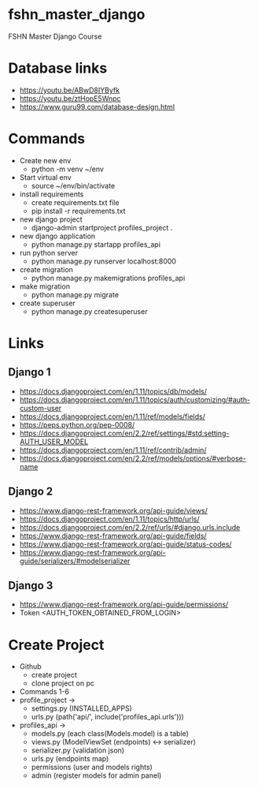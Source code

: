 # fshn_master_django
FSHN Master Django Course

# Database links
- https://youtu.be/ABwD8IYByfk
- https://youtu.be/ztHopE5Wnpc
- https://www.guru99.com/database-design.html

# Commands
- Create new env
  - python -m venv ~/env
- Start virtual env
  - source ~/env/bin/activate
- install requirements
  - create requirements.txt file
  - pip install -r requirements.txt
- new django project
  - django-admin startproject profiles_project .
- new django application
  - python manage.py startapp profiles_api
- run python server
  - python manage.py runserver localhost:8000
- create migration
  - python manage.py makemigrations profiles_api
- make migration
  - python manage.py migrate
- create superuser
  - python manage.py createsuperuser


# Links
## Django 1
  - https://docs.djangoproject.com/en/1.11/topics/db/models/
  - https://docs.djangoproject.com/en/1.11/topics/auth/customizing/#auth-custom-user
  - https://docs.djangoproject.com/en/1.11/ref/models/fields/
  - https://peps.python.org/pep-0008/
  - https://docs.djangoproject.com/en/2.2/ref/settings/#std:setting-AUTH_USER_MODEL
  - https://docs.djangoproject.com/en/1.11/ref/contrib/admin/
  - https://docs.djangoproject.com/en/2.2/ref/models/options/#verbose-name
## Django 2
  - https://www.django-rest-framework.org/api-guide/views/
  - https://docs.djangoproject.com/en/1.11/topics/http/urls/
  - https://docs.djangoproject.com/en/2.2/ref/urls/#django.urls.include
  - https://www.django-rest-framework.org/api-guide/fields/
  - https://www.django-rest-framework.org/api-guide/status-codes/
  - https://www.django-rest-framework.org/api-guide/serializers/#modelserializer
## Django 3
  - https://www.django-rest-framework.org/api-guide/permissions/
  - Token <AUTH_TOKEN_OBTAINED_FROM_LOGIN>

# Create Project
  - Github
    - create project
    - clone project on pc
  - Commands 1-6
  - profile_project -> 
    - settings.py (INSTALLED_APPS)
    - urls.py (path('api/', include('profiles_api.urls')))
  - profiles_api -> 
    - models.py (each class(Models.model) is a table)
    - views.py (ModelViewSet (endpoints) <-> serializer)
    - serializer.py (validation json)
    - urls.py (endpoints map)
    - permissions (user and models rights)
    - admin (register models for admin panel)
